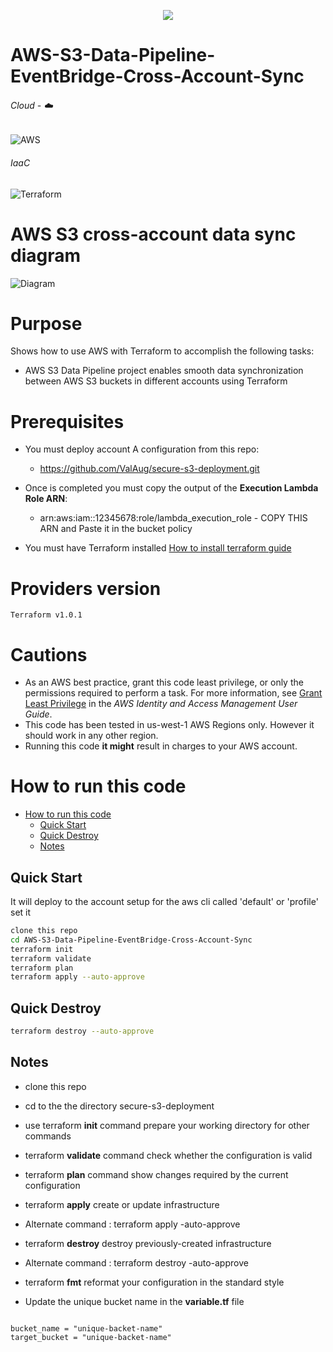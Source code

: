 <!-- retro visitor counter -->
<p align="center"> 
  <img src="https://profile-counter.glitch.me/ValAug-AWS-S3-Data-Pipeline-EventBridge-Cross-Account-Sync/count.svg" />
</p>


# AWS-S3-Data-Pipeline-EventBridge-Cross-Account-Sync



###### Cloud - :cloud:
![AWS](https://img.shields.io/badge/AWS-%23FF9900.svg?style=for-the-badge&logo=amazon-aws&logoColor=white)

###### IaaC
![Terraform](https://img.shields.io/badge/terraform-%235835CC.svg?style=for-the-badge&logo=terraform&logoColor=white)

# AWS S3 cross-account data sync diagram 
![Diagram]()

# Purpose

Shows how to use AWS with Terraform to accomplish the following tasks:

* AWS S3 Data Pipeline project enables smooth data synchronization between AWS S3 buckets in different accounts using Terraform



# Prerequisites
* You must deploy account A configuration from this repo: 
    - https://github.com/ValAug/secure-s3-deployment.git
    
* Once is completed you must copy the output of the __Execution Lambda Role ARN__:
    - arn:aws:iam::12345678:role/lambda_execution_role  - COPY THIS ARN and Paste it in the bucket policy

* You must have Terraform installed [How to install terraform guide](https://learn.hashicorp.com/tutorials/terraform/install-cli)

# Providers version
```
Terraform v1.0.1

```
# Cautions

* As an AWS best practice, grant this code least privilege, or only the 
  permissions required to perform a task. For more information, see 
  [Grant Least Privilege](https://docs.aws.amazon.com/IAM/latest/UserGuide/best-practices.html#grant-least-privilege) 
  in the *AWS Identity and Access Management 
  User Guide*.
* This code has been tested in us-west-1 AWS Regions only. However it should work in any other region. 
* Running this code __it might__ result in charges to your AWS account.

# How to run this code

- [How to run this code](#how-to-run-this-code)
  - [Quick Start](#quick-start)
  - [Quick Destroy](#quick-destroy)
  - [Notes](#notes)

## Quick Start

It will deploy to the account setup for the aws cli called 'default' or 'profile' set it

```bash
clone this repo
cd AWS-S3-Data-Pipeline-EventBridge-Cross-Account-Sync
terraform init
terraform validate
terraform plan
terraform apply --auto-approve
```

## Quick Destroy

```bash
terraform destroy --auto-approve
```

## Notes

- clone this repo
- cd to the the directory secure-s3-deployment
- use terraform __init__ command prepare your working directory for other commands
- terraform __validate__ command check whether the configuration is valid
- terraform __plan__ command show changes required by the current configuration
- terraform __apply__ create or update infrastructure
- Alternate command : terraform apply -auto-approve
- terraform __destroy__ destroy previously-created infrastructure
- Alternate command : terraform destroy -auto-approve
- terraform __fmt__ reformat your configuration in the standard style

- Update the unique bucket name in the __variable.tf__ file

```

bucket_name = "unique-backet-name"
target_bucket = "unique-backet-name"
